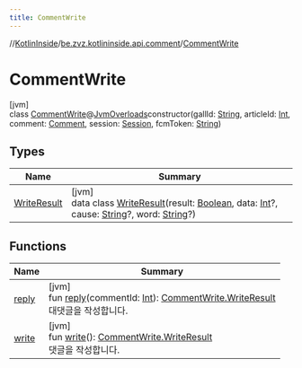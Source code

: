 ```yaml
---
title: CommentWrite
---
```

//[KotlinInside](../../../index.html)/[be.zvz.kotlininside.api.comment](../index.html)/[CommentWrite](index.html)



# CommentWrite



[jvm]\
class [CommentWrite](index.html)@[JvmOverloads](https://kotlinlang.org/api/latest/jvm/stdlib/kotlin.jvm/-jvm-overloads/index.html)constructor(gallId: [String](https://kotlinlang.org/api/latest/jvm/stdlib/kotlin/-string/index.html), articleId: [Int](https://kotlinlang.org/api/latest/jvm/stdlib/kotlin/-int/index.html), comment: [Comment](../../be.zvz.kotlininside.api.type.comment/-comment/index.html), session: [Session](../../be.zvz.kotlininside.session/-session/index.html), fcmToken: [String](https://kotlinlang.org/api/latest/jvm/stdlib/kotlin/-string/index.html))



## Types


| Name | Summary |
|---|---|
| [WriteResult](-write-result/index.html) | [jvm]<br>data class [WriteResult](-write-result/index.html)(result: [Boolean](https://kotlinlang.org/api/latest/jvm/stdlib/kotlin/-boolean/index.html), data: [Int](https://kotlinlang.org/api/latest/jvm/stdlib/kotlin/-int/index.html)?, cause: [String](https://kotlinlang.org/api/latest/jvm/stdlib/kotlin/-string/index.html)?, word: [String](https://kotlinlang.org/api/latest/jvm/stdlib/kotlin/-string/index.html)?) |


## Functions


| Name | Summary |
|---|---|
| [reply](reply.html) | [jvm]<br>fun [reply](reply.html)(commentId: [Int](https://kotlinlang.org/api/latest/jvm/stdlib/kotlin/-int/index.html)): [CommentWrite.WriteResult](-write-result/index.html)<br>대댓글을 작성합니다. |
| [write](write.html) | [jvm]<br>fun [write](write.html)(): [CommentWrite.WriteResult](-write-result/index.html)<br>댓글을 작성합니다. |

